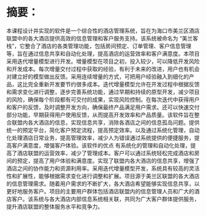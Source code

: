 # 摘要：
本课程设计并实现的软件是一个综合性的酒店管理系统，旨在为海口市美兰区酒店联盟中的各大酒店提供高效的信息管理和客户服务支持。该系统被命名为 “美兰客栈”，它整合了酒店的各类管理功能，包括房间预定、订单管理、客户信息管理等，旨在通过信息共享和自动化处理，提高酒店的运营效率和客户满意度。本项目采用迭代增量模型进行开发。增量模型在项目之初，投入较少，可以降低开发风险和开发成本。每次增量交付过程中获取的经验，有利于未来的改进，用户也有机会对建立好的模型做出反馈。采用连续增量的方式，可把用户经验融入到细化的产品，这比完全重新开发要节约很多成本。迭代增量模型允许在开发过程中根据反馈和需求变化进行调整，逐步完善系统功能，通过早期和持续的原型开发，减少项目的风险，确保每个阶段都有可交付的成果，实现风险控制。在每次迭代中获得用户和客户的反馈，及时调整开发方向，确保最终产品满足用户需求。还可以快速交付部分功能，早期获得用户使用反馈，从而提高开发效率和产品质量。该软件旨在整合联盟内各大酒店的信息，实现信息共享，消除各酒店之间的信息孤岛问题。提供统一的预定平台，简化客户预定流程，提高预定效率。以及通过系统化管理，自动化处理酒店日常业务，提高管理效率，减少人为错误通过系统提供的便捷服务，提高客户满意度，增强客户体验。该软件的优点 有系统化的管理和自动化处理，提高了酒店联盟的运营效率，减少了管理成本。客户可以通过系统轻松完成酒店和房间的预定，提高了用户体验和满意度。实现了联盟内各大酒店的信息共享，增强了酒店之间的协作能力和资源利用率。采用迭代增量模型开发，系统具有较高的灵活性和扩展性，能够根据需求变化进行调整和扩展。项目源于美兰区联盟的各大酒店的信息管理需求。随着用户需求的不断扩大，各大酒店希望能够实现信息共享，以更好地服务客户。项目的主要用户群体包括酒店联盟内的信息管理人员和广大的酒店客户。该系统与各大酒店内部信息系统相关联，共同为广大客户群体提供服务，提升酒店联盟的整体服务水平和竞争力。
